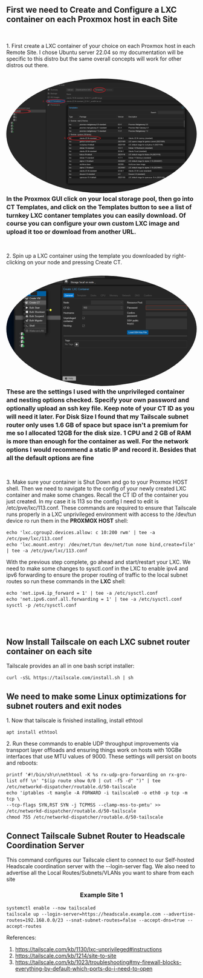 
<h2>First we need to Create and Configure a LXC container on each Proxmox host in each Site</h2>
<br />
<p>1. First create a LXC container of your choice on each Proxmox host in each Remote Site. I chose Ubuntu server 22.04 so my documentation will be specific to this distro but the same overall concepts will work for other distros out there. <br /><br />
<img src="https://github.com/shaunvaidyan/Proxmox-Headscale-Tailscale-TechnitiumDNS/blob/main/assets/LXC Container Templates.png" style="border-radius:50%;align-items:center;justify-content:center;overflow:hidden;padding-top:10px"/>
<sub style="font-size:16px" align="center"><b>In the Proxmox GUI click on your local storage pool, then go into CT Templates, and click on the Templates button to see a list of turnkey LXC contaner templates you can easily download. Of course you can configure your own custom LXC image and upload it too or download from another URL. </b></sub></p><br />
<p>2. Spin up a LXC container using the template you downloaded by right-clicking on your node and pressing Create CT. <br /><br />
<img src="https://github.com/shaunvaidyan/Proxmox-Headscale-Tailscale-TechnitiumDNS/blob/main/assets/LXC config.png" style="border-radius:50%;align-items:center;justify-content:center;overflow:hidden;padding-top:10px"/>
<sub style="font-size:16px" align="center"><b>These are the settings I used with the unprivileged container and nesting options checked. Specify your own password and optionally upload an ssh key file. Keep note of your CT ID as you will need it later. For Disk Size I found that my Tailscale subnet router only uses 1.6 GB of space but space isn't a premium for me so I allocated 12GB for the disk size. 1 CPU and 2 GB of RAM is more than enough for the container as well. For the network options I would recommend a static IP and record it. Besides that all the default options are fine</b></sub></p><br />

<p>3. Make sure your container is Shut Down and go to your Proxmox HOST shell. Then we need to navigate to the config of your newly created LXC container and make some changes. Recall the CT ID of the container you just created. In my case it is 113 so the config I need to edit is /etc/pve/lxc/113.conf. These commands are required to ensure that Tailscale runs properly in a LXC unprivileged environment with access to the /dev/tun device ro run them in the <b>PROXMOX HOST</b> shell:
   
```
echo 'lxc.cgroup2.devices.allow: c 10:200 rwm' | tee -a /etc/pve/lxc/113.conf
echo 'lxc.mount.entry: /dev/net/tun dev/net/tun none bind,create=file' | tee -a /etc/pve/lxc/113.conf
```
With the previous step complete, go ahead and start/restart your LXC. We need to make some changes to sysctl.conf in the LXC to enable ipv4 and ipv6 forwarding to ensure the proper routing of traffic to the local subnet routes so run these commands in the <b>LXC</b> shell:

```
echo 'net.ipv4.ip_forward = 1' | tee -a /etc/sysctl.conf
echo 'net.ipv6.conf.all.forwarding = 1' | tee -a /etc/sysctl.conf
sysctl -p /etc/sysctl.conf
```
</p>
<br />
<br />

<h2>Now Install Tailscale on each LXC subnet router container on each site</h2>
Tailscale provides an all in one bash script installer:

```
curl -sSL https://tailscale.com/install.sh | sh
```

<h2>We need to make some Linux optimizations for subnet routers and exit nodes</h2>
<p>1. Now that tailscale is finished installing, install ethtool</p>

```
apt install ethtool
```
<p>2. Run these commands to enable UDP throughput improvements via transport layer offloads and ensuring things work on hosts with 10GBe interfaces that use MTU values of 9000. These settings will persist on boots and reboots:</p>

```
printf '#!/bin/sh\n\nethtool -K %s rx-udp-gro-forwarding on rx-gro-list off \n' "$(ip route show 0/0 | cut -f5 -d" ")" | tee /etc/networkd-dispatcher/routable.d/50-tailscale
echo 'iptables -t mangle -A FORWARD -i tailscale0 -o eth0 -p tcp -m tcp \
--tcp-flags SYN,RST SYN -j TCPMSS --clamp-mss-to-pmtu' >> /etc/networkd-dispatcher/routable.d/50-tailscale
chmod 755 /etc/networkd-dispatcher/routable.d/50-tailscale
```
   
 
<h2>Connect Tailscale Subnet Router to Headscale Coordination Server</h2>
<p>This command configures our Tailscale client to connect to our Self-hosted Headscale coordination server with the --login-server flag. We also need to advertise all the Local Routes/Subnets/VLANs you want to share from each site 
</p>
<h3 align="center">Example Site 1</h3>

```
systemctl enable --now tailscaled
tailscale up --login-server=https://headscale.example.com --advertise-routes=192.168.0.0/23 --snat-subnet-routes=false --accept-dns=true --accept-routes
```



References:
1. https://tailscale.com/kb/1130/lxc-unprivileged#instructions
2. https://tailscale.com/kb/1214/site-to-site
3. https://tailscale.com/kb/1023/troubleshooting#my-firewall-blocks-everything-by-default-which-ports-do-i-need-to-open
